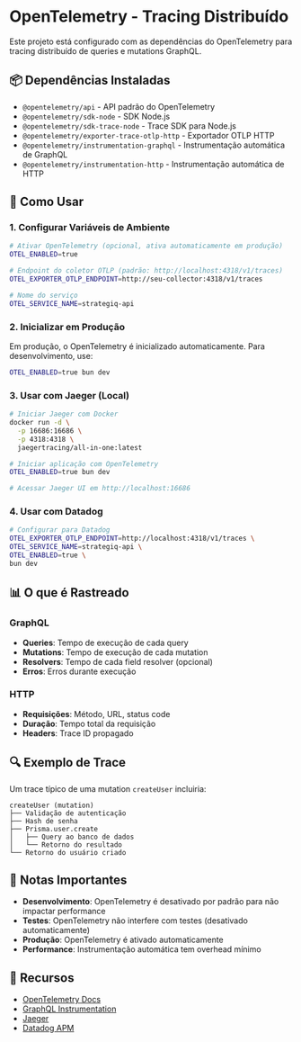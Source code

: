 # OpenTelemetry - Tracing Distribuído

Este projeto está configurado com as dependências do OpenTelemetry para tracing distribuído de queries e mutations GraphQL.

## 📦 Dependências Instaladas

- `@opentelemetry/api` - API padrão do OpenTelemetry
- `@opentelemetry/sdk-node` - SDK Node.js
- `@opentelemetry/sdk-trace-node` - Trace SDK para Node.js
- `@opentelemetry/exporter-trace-otlp-http` - Exportador OTLP HTTP
- `@opentelemetry/instrumentation-graphql` - Instrumentação automática de GraphQL
- `@opentelemetry/instrumentation-http` - Instrumentação automática de HTTP

## 🚀 Como Usar

### 1. Configurar Variáveis de Ambiente

```bash
# Ativar OpenTelemetry (opcional, ativa automaticamente em produção)
OTEL_ENABLED=true

# Endpoint do coletor OTLP (padrão: http://localhost:4318/v1/traces)
OTEL_EXPORTER_OTLP_ENDPOINT=http://seu-collector:4318/v1/traces

# Nome do serviço
OTEL_SERVICE_NAME=strategiq-api
```

### 2. Inicializar em Produção

Em produção, o OpenTelemetry é inicializado automaticamente. Para desenvolvimento, use:

```bash
OTEL_ENABLED=true bun dev
```

### 3. Usar com Jaeger (Local)

```bash
# Iniciar Jaeger com Docker
docker run -d \
  -p 16686:16686 \
  -p 4318:4318 \
  jaegertracing/all-in-one:latest

# Iniciar aplicação com OpenTelemetry
OTEL_ENABLED=true bun dev

# Acessar Jaeger UI em http://localhost:16686
```

### 4. Usar com Datadog

```bash
# Configurar para Datadog
OTEL_EXPORTER_OTLP_ENDPOINT=http://localhost:4318/v1/traces \
OTEL_SERVICE_NAME=strategiq-api \
OTEL_ENABLED=true \
bun dev
```

## 📊 O que é Rastreado

### GraphQL
- **Queries**: Tempo de execução de cada query
- **Mutations**: Tempo de execução de cada mutation
- **Resolvers**: Tempo de cada field resolver (opcional)
- **Erros**: Erros durante execução

### HTTP
- **Requisições**: Método, URL, status code
- **Duração**: Tempo total da requisição
- **Headers**: Trace ID propagado

## 🔍 Exemplo de Trace

Um trace típico de uma mutation `createUser` incluiria:

```
createUser (mutation)
├── Validação de autenticação
├── Hash de senha
├── Prisma.user.create
│   ├── Query ao banco de dados
│   └── Retorno do resultado
└── Retorno do usuário criado
```

## 📝 Notas Importantes

- **Desenvolvimento**: OpenTelemetry é desativado por padrão para não impactar performance
- **Testes**: OpenTelemetry não interfere com testes (desativado automaticamente)
- **Produção**: OpenTelemetry é ativado automaticamente
- **Performance**: Instrumentação automática tem overhead mínimo

## 🔗 Recursos

- [OpenTelemetry Docs](https://opentelemetry.io/docs/)
- [GraphQL Instrumentation](https://github.com/open-telemetry/opentelemetry-js-contrib/tree/main/packages/instrumentation-graphql)
- [Jaeger](https://www.jaegertracing.io/)
- [Datadog APM](https://docs.datadoghq.com/tracing/)

